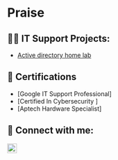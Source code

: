 <h1>Praise 

<h2>👨‍💻 IT Support Projects:</h2>

  - [Active directory home lab](https://github.com/PraiseOdu/ActiveDirectoryBasics/tree/main)


<h2>📃 Certifications</h2>

- [Google IT Support Professional]
- [Certified In Cybersecurity ]
- [Aptech Hardware Specialist]

<h2> 🤳 Connect with me:</h2>


[<img align="left" alt="JoshMadakor | LinkedIn" width="22px" src="https://cdn.jsdelivr.net/npm/simple-icons@v3/icons/linkedin.svg" />][linkedin]



[linkedin]:(https://www.linkedin.com/in/praiseoduware/)


